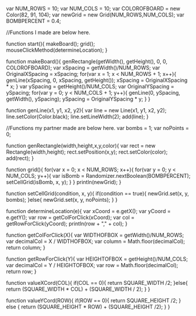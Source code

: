 var NUM_ROWS = 10;
var NUM_COLS = 10;
var COLOROFBOARD = new Color(82, 91, 104);
var newGrid  = new Grid(NUM_ROWS,NUM_COLS);
var BOMBPERCENT = 0.4;


//Functions I made are below here.

function start(){
    makeBoard();
    grid();
    mouseClickMethod(determineLocation);
}

function makeBoard(){
    genRectangle(getWidth(), getHeight(), 0, 0, COLOROFBOARD);
    var xSpacing = getWidth()/NUM_ROWS;
    var OriginalXSpacing = xSpacing;
    for(var x = 1; x < NUM_ROWS + 1; x++){
        genLine(xSpacing, 0, xSpacing, getHeight());
        xSpacing = OriginalXSpacing * x;
    }
    var ySpacing = getHeight()/NUM_COLS;
    var OriginalYSpacing = ySpacing;
    for(var y = 0; y < NUM_COLS + 1; y++){
        genLine(0, ySpacing, getWidth(), ySpacing);
        ySpacing = OriginalYSpacing * y;
    }
}


function genLine(x1, y1, x2, y2){
    var line = new Line(x1, y1, x2, y2);
    line.setColor(Color.black);
    line.setLineWidth(2);
    add(line);
}

//Functions my partner made are below here.
var bombs = 1;
var noPoints = 0;

function genRectangle(width,height,x,y,color){ 
    var rect = new Rectangle(width,height); 
    rect.setPosition(x,y); 
    rect.setColor(color); 
    add(rect); 
}

function grid(){
    for(var x = 0; x < NUM_ROWS; x++){
        for(var y = 0; y < NUM_COLS; y++){
            var isBomb = Randomizer.nextBoolean(BOMBPERCENT);
            setCellGrid(isBomb, x, y);
        }
    }
    println(newGrid);
}

function setCellGrid(condition, x, y){
    if(condition == true){
        newGrid.set(x, y, bombs);
        }else{
        newGrid.set(x, y, noPoints);
    }
}

function determineLocation(e){
    var xCoord = e.getX();
    var yCoord = e.getY();
    var row = getColForClick(xCoord);
    var col = getRowForClick(yCoord);
    println(row + "," + col);
}

function getColForClick(X){
    var WIDTHOFBOX = getWidth()/NUM_ROWS;
    var decimalCol = X / WIDTHOFBOX;
    var column = Math.floor(decimalCol);
    return column;
}

function getRowForClick(Y){
    var HEIGHTOFBOX = getHeight()/NUM_COLS;
    var decimalCol = Y / HEIGHTOFBOX;
    var row = Math.floor(decimalCol);
    return row;
}

function valueXCord(COL){
    if(COL == 0){
        return SQUARE_WIDTH /2;
    }else{
        return (SQUARE_WIDTH * COL) + (SQUARE_WIDTH / 2); 
    }
}

function valueYCord(ROW){
    if(ROW == 0){
        return SQUARE_HEIGHT /2;
    } else {
        return (SQUARE_HEIGHT * ROW) + (SQUARE_HEIGHT /2);
    }
}
